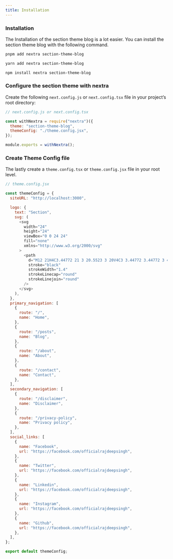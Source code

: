 ```yaml
---
title: Installation
---
```


### Installation

The Installation of the section theme blog is a lot easier. You can install the section theme blog with the following command.

```bash
pnpm add nextra section-theme-blog
```

```bash
yarn add nextra section-theme-blog
```

```bash
npm install nextra section-theme-blog
```

### Configure the section theme with nextra

Create the following `next.config.js` or `next.config.tsx` file in your project’s root directory:

```javascript
// next.config.js or next.config.tsx

const withNextra = require("nextra")({
  theme: "section-theme-blog",
  themeConfig: "./theme.config.jsx",
});

module.exports = withNextra();
```

### Create Theme Config file

The lastly create a `theme.config.tsx` or `theme.config.jsx` file in your root level.

```javascript
// theme.config.jsx

const themeConfig = {
  siteURL: "http://localhost:3000",

  logo: {
    text: "Section",
    svg: (
      <svg
        width="24"
        height="24"
        viewBox="0 0 24 24"
        fill="none"
        xmlns="http://www.w3.org/2000/svg"
      >
        <path
          d="M12 21H4C3.44772 21 3 20.5523 3 20V4C3 3.44772 3.44772 3 4 3H20C20.5523 3 21 3.44772 21 4V12"
          stroke="black"
          strokeWidth="1.4"
          strokeLinecap="round"
          strokeLinejoin="round"
        />
      </svg>
    ),
  },
  primary_navigation: [
    {
      route: "/",
      name: "Home",
    },
    {
      route: "/posts",
      name: "Blog",
    },
    {
      route: "/about",
      name: "About",
    },
    {
      route: "/contact",
      name: "Contact",
    },
  ],
  secondary_navigation: [
    {
      route: "/disclaimer",
      name: "Disclaimer",
    },
    {
      route: "/privacy-policy",
      name: "Privacy policy",
    },
  ],
  social_links: [
    {
      name: "Facebook",
      url: "https://facebook.com/officialrajdeepsingh",
    },
    {
      name: "Twitter",
      url: "https://facebook.com/officialrajdeepsingh",
    },
    {
      name: "Linkedin",
      url: "https://facebook.com/officialrajdeepsingh",
    },
    {
      name: "Instagram",
      url: "https://facebook.com/officialrajdeepsingh",
    },
    {
      name: "Github",
      url: "https://facebook.com/officialrajdeepsingh",
    },
  ],
};

export default themeConfig;
```

